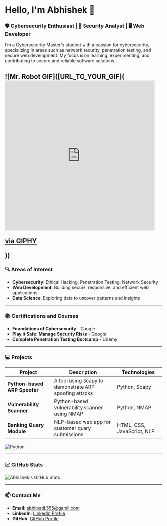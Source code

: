 # Hello, I'm Abhishek 👋

### 🛡️ Cybersecurity Enthusiast | 🔐 Security Analyst | 🖥️ Web Developer

I’m a Cybersecurity Master's student with a passion for cybersecurity, specializing in areas such as network security, penetration testing, and secure web development. My focus is on learning, experimenting, and contributing to secure and reliable software solutions.

![Mr. Robot GIF]([URL_TO_YOUR_GIF]([<iframe src="https://giphy.com/embed/3oEjHWpiVIOGXT5l9m" width="480" height="480" style="" frameBorder="0" class="giphy-embed" allowFullScreen></iframe><p><a href="https://giphy.com/gifs/telenet-hbo-mr-robot-play-more-3oEjHWpiVIOGXT5l9m">via GIPHY</a></p>](https://i.giphy.com/media/v1.Y2lkPTc5MGI3NjExaXQwN3I5d2duY2JycnF6NnR1d3J0amE1Z2M3czAzOXlnMGdsOXV2MyZlcD12MV9pbnRlcm5hbF9naWZfYnlfaWQmY3Q9Zw/3oEjHWpiVIOGXT5l9m/giphy.gif)))
---

### 🔍 Areas of Interest
- **Cybersecurity**: Ethical Hacking, Penetration Testing, Network Security
- **Web Development**: Building secure, responsive, and efficient web applications
- **Data Science**: Exploring data to uncover patterns and insights

---

### 📚 Certifications and Courses
- **Foundations of Cybersecurity** - Google
- **Play it Safe: Manage Security Risks** - Google
- **Complete Penetration Testing Bootcamp** - Udemy

---

### 💻 Projects

| Project                         | Description                                               | Technologies |
|---------------------------------|-----------------------------------------------------------|--------------|
| **Python-based ARP Spoofer**    | A tool using Scapy to demonstrate ARP spoofing attacks    | Python, Scapy |
| **Vulnerability Scanner**       | Python-based vulnerability scanner using NMAP             | Python, NMAP |
| **Banking Query Module**        | NLP-based web app for customer query submissions          | HTML, CSS, JavaScript, NLP |

![Python](https://img.shields.io/badge/Code-Python-blue?logo=python)

---

### 📈 GitHub Stats
![Abhishek's GitHub Stats](https://github-readme-stats.vercel.app/api?username=abhishekpatil24&show_icons=true&theme=radical)

---

### 📫 Contact Me
- **Email**: abhiipatil.555@gamil.com
- **LinkedIn**: [LinkedIn Profile](https://www.linkedin.com/in/abhishekpatil24)
- **GitHub**: [GitHub Profile](https://github.com/abhishekpatil24)
